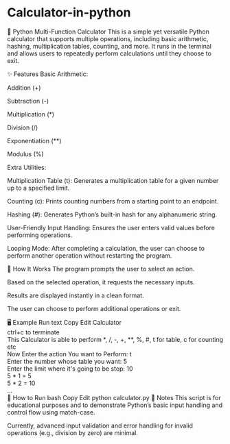 # Calculator-in-python
🧮 Python Multi-Function Calculator
This is a simple yet versatile Python calculator that supports multiple operations, including basic arithmetic, hashing, multiplication tables, counting, and more. It runs in the terminal and allows users to repeatedly perform calculations until they choose to exit.

✨ Features
Basic Arithmetic:

Addition (+)

Subtraction (-)

Multiplication (*)

Division (/)

Exponentiation (**)

Modulus (%)

Extra Utilities:

Multiplication Table (t): Generates a multiplication table for a given number up to a specified limit.

Counting (c): Prints counting numbers from a starting point to an endpoint.

Hashing (#): Generates Python’s built-in hash for any alphanumeric string.

User-Friendly Input Handling: Ensures the user enters valid values before performing operations.

Looping Mode: After completing a calculation, the user can choose to perform another operation without restarting the program.

🔧 How It Works
The program prompts the user to select an action.

Based on the selected operation, it requests the necessary inputs.

Results are displayed instantly in a clean format.

The user can choose to perform additional operations or exit.

🖥️ Example Run
text
Copy
Edit
Calculator  
ctrl+c to terminate  
This Calculator is able to perform *, /, -, +, **, %, #, t for table, c for counting etc  
Now Enter the action You want to Perform: t  
Enter the number whose table you want: 5  
Enter the limit where it's going to be stop: 10  
5  *  1  =  5  
5  *  2  =  10  
...  
🚀 How to Run
bash
Copy
Edit
python calculator.py
📌 Notes
This script is for educational purposes and to demonstrate Python’s basic input handling and control flow using match-case.

Currently, advanced input validation and error handling for invalid operations (e.g., division by zero) are minimal.
